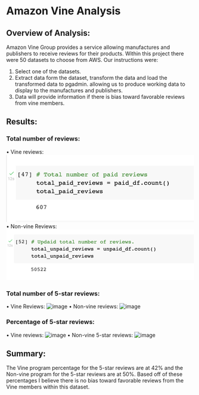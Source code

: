 # Amazon Vine Analysis

## Overview of Analysis:
Amazon Vine Group provides a service allowing manufactures and publishers to receive reviews for their products.  Within this project there were 50 datasets to choose from AWS.  Our instructions were:
1) Select one of the datasets.
2) Extract data form the dataset, transform the data and load the transformed data to pgadmin.  allowing us to produce working data to display to the manufactures and publishers.
3) Data will provide information if there is bias toward favorable reviews from vine members.

## Results:
### Total number of reviews:
•	Vine reviews: 
 ![image](https://github.com/bradrobe/Amazon_Vine_Analysis/blob/main/resources/images/paid_reviews.png)
•	Non-vine Reviews:
 ![image](https://github.com/bradrobe/Amazon_Vine_Analysis/blob/main/resources/images/unpaid_reviews.png)
### Total number of 5-star reviews:
•	Vine Reviews:
 ![image]()
•	Non-vine reviews:
 ![image]()
### Percentage of 5-star reviews:
•	Vine reviews:
 ![image]()
•	Non-vine 5-star reviews:
 ![image]()

## Summary:

The Vine program percentage for the 5-star reviews are at 42% and the Non-vine program for the 5-star reviews are at 50%.  Based off of these percentages I believe there is no bias toward favorable reviews from the Vine members within this dataset.


